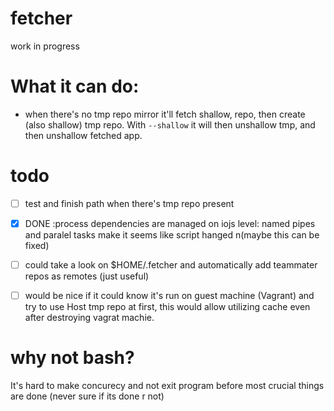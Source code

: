 # fetcher
work in progress

# What it can do:
- when there's no tmp repo mirror it'll fetch shallow, repo, then create (also shallow) tmp repo. With `--shallow` it will then unshallow tmp, and then unshallow fetched app. 

# todo
* [ ] test and finish path when there's tmp repo present
* [x] DONE :process dependencies are managed on iojs level: named pipes and paralel tasks make it seems like script hanged n(maybe this can be fixed)
* [ ] could take a look on $HOME/.fetcher and automatically add teammater repos as remotes (just useful)
* [ ] would be nice if it could know it's run on guest machine (Vagrant) and try to use Host tmp repo at first, this would allow utilizing cache even after destroying vagrat machie.


# why not bash?

It's hard to make concurecy and not exit program before most crucial things are done (never sure if its done r not)

